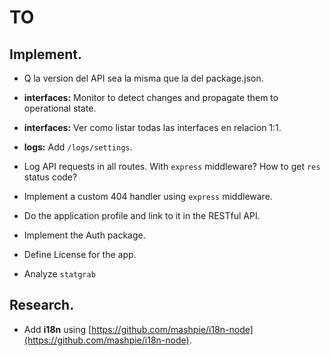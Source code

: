 # TO

## Implement.

- Q la version del API sea la misma que la del package.json.

- **interfaces:** Monitor to detect changes and propagate them to operational state.

- **interfaces:** Ver como listar todas las interfaces en relacion 1:1.

- **logs:** Add `/logs/settings`.

- Log API requests in all routes. With `express` middleware? How to get `res` status code?

- Implement a custom 404 handler using `express` middleware.

- Do the application profile and link to it in the RESTful API.

- Implement the Auth package.

- Define License for the app.

- Analyze `statgrab`

## Research.

- Add **i18n** using [https://github.com/mashpie/i18n-node](https://github.com/mashpie/i18n-node).